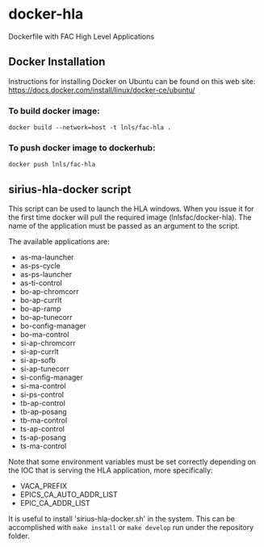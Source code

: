 # docker-hla
Dockerfile with FAC High Level Applications

## Docker Installation
Instructions for installing Docker on Ubuntu can be found on this web site: https://docs.docker.com/install/linux/docker-ce/ubuntu/

### To build docker image:
```
docker build --network=host -t lnls/fac-hla .
```

### To push docker image to dockerhub:
```
docker push lnls/fac-hla
```

## sirius-hla-docker script
This script can be used to launch the HLA windows.
When you issue it for the first time docker will pull the required image (lnlsfac/docker-hla).
The name of the application must be passed as an argument to the script.

The available applications are:
* as-ma-launcher
* as-ps-cycle
* as-ps-launcher
* as-ti-control
* bo-ap-chromcorr
* bo-ap-currlt
* bo-ap-ramp
* bo-ap-tunecorr
* bo-config-manager
* bo-ma-control
* si-ap-chromcorr
* si-ap-currlt
* si-ap-sofb
* si-ap-tunecorr
* si-config-manager
* si-ma-control
* si-ps-control
* tb-ap-control
* tb-ap-posang
* tb-ma-control
* ts-ap-control
* ts-ap-posang
* ts-ma-control

Note that some environment variables must be set correctly depending on the IOC that is serving the HLA application, more specifically:
* VACA_PREFIX
* EPICS_CA_AUTO_ADDR_LIST
* EPIC_CA_ADDR_LIST

It is useful to install 'sirius-hla-docker.sh' in the system. This can be accomplished
with `make install` or `make develop` run under the repository folder.
